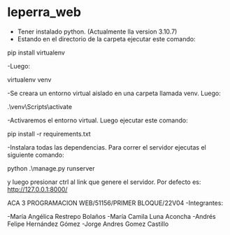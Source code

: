 # leperra_web

- Tener instalado python. (Actualmente lla version 3.10.7)
- Estando en el directorio de la carpeta ejecutar este comando: 

pip install virtualenv

-Luego:

virtualenv venv

-Se creara un entorno virtual aislado en una carpeta llamada venv. Luego:

.\venv\Scripts\activate

-Activaremos el entorno virtual. Luego ejecutar este comando:

pip install -r requirements.txt

-Instalara todas las dependencias. Para correr el servidor ejecutas el siguiente comando:

python .\manage.py runserver

y luego presionar ctrl al link que genere el servidor. Por defecto es: http://127.0.0.1:8000/


ACA 3 PROGRAMACION WEB/51156/PRIMER BLOQUE/22V04
-Integrantes:

  -María Angélica Restrepo Bolaños
  -María Camila Luna Aconcha
  -Andrés Felipe Hernández Gómez
  -Jorge Andres Gomez Castillo

